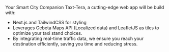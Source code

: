 Your Smart City Companion
Taxt-Tera, a cutting-edge web app will be build with:

- Next.js and TailwindCSS for styling
- Leverages Gebeta Maps API (Localized data) and LeafletJS as tiles to optimize your taxi stand choices.
- By integrating real-time traffic data, we ensure you reach your destination efficiently, saving you time and reducing stress.
